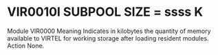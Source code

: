 # VIR0010I SUBPOOL SIZE = ssss K
Module
    VIR0000
Meaning
    Indicates in kilobytes the quantity of memory available to VIRTEL for working storage after loading resident modules.
Action
    None.
